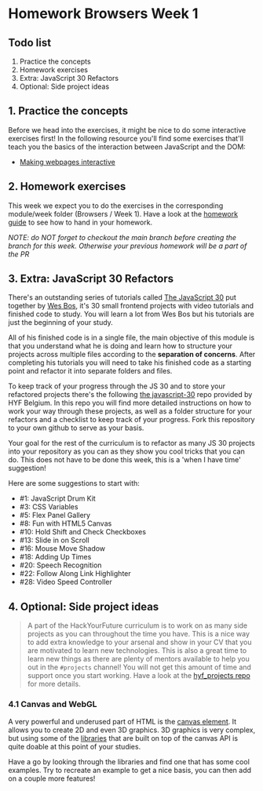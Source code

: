 # Homework Browsers Week 1

## **Todo list**

1. Practice the concepts
2. Homework exercises
3. Extra: JavaScript 30 Refactors
4. Optional: Side project ideas

## **1. Practice the concepts**

Before we head into the exercises, it might be nice to do some interactive exercises first! In the following resource you'll find some exercises that'll teach you the basics of the interaction between JavaScript and the DOM:

- [Making webpages interactive](https://www.khanacademy.org/computing/computer-programming/html-css-js)

## **2. Homework exercises**

This week we expect you to do the exercises in the corresponding module/week folder (Browsers / Week 1). Have a look at the [homework guide](https://github.com/HackYourFuture/Browsers/blob/main/hand-in-homework-guide.md) to see how to hand in your homework.

*NOTE: do NOT forget to checkout the main branch before creating the branch for this week. Otherwise your previous homework will be a part of the PR*

## **3. Extra: JavaScript 30 Refactors**

There's an outstanding series of tutorials called [The JavaScript 30](https://javascript30.com/) put together by [Wes Bos](https://wesbos.com), it's 30 small frontend projects with video tutorials and finished code to study. You will learn a lot from Wes Bos but his tutorials are just the beginning of your study.

All of his finished code is in a single file, the main objective of this module is that you understand what he is doing and learn how to structure your projects across multiple files according to the **separation of concerns**. After completing his tutorials you will need to take his finished code as a starting point and refactor it into separate folders and files.

To keep track of your progress through the JS 30 and to store your refactored projects there's the following [the javascript-30](https://github.com/HackYourFutureBelgium/JavaScript-30) repo provided by HYF Belgium. In this repo you will find more detailed instructions on how to work your way through these projects, as well as a folder structure for your refactors and a checklist to keep track of your progress. Fork this repository to your own github to serve as your basis.

Your goal for the rest of the curriculum is to refactor as many JS 30 projects into your repository as you can as they show you cool tricks that you can do. This does not have to be done this week, this is a 'when I have time' suggestion! 

Here are some suggestions to start with:

- #1: JavaScript Drum Kit
- #3: CSS Variables
- #5: Flex Panel Gallery
- #8: Fun with HTML5 Canvas
- #10: Hold Shift and Check Checkboxes
- #13: Slide in on Scroll
- #16: Mouse Move Shadow
- #18: Adding Up Times
- #20: Speech Recognition
- #22: Follow Along Link Highlighter
- #28: Video Speed Controller

## **4. Optional: Side project ideas**

> A part of the HackYourFuture curriculum is to work on as many side projects as you can throughout the time you have. This is a nice way to add extra knowledge to your arsenal and show in your CV that you are motivated to learn new technologies. This is also a great time to learn new things as there are plenty of mentors available to help you out in the `#projects` channel! You will not get this amount of time and support once you start working. Have a look at the [hyf_projects repo](https://github.com/HackYourFuture/hyf_projects/blob/main/README.md#project-2-a-try-out-application) for more details.

### 4.1 Canvas and WebGL

A very powerful and underused part of HTML is the [canvas element](https://developer.mozilla.org/en-US/docs/Web/API/Canvas_API). It allows you to create 2D and even 3D graphics. 3D graphics is very complex, but using some of the [libraries](https://developer.mozilla.org/en-US/docs/Web/API/Canvas_API#libraries) that are built on top of the canvas API is quite doable at this point of your studies. 

Have a go by looking through the libraries and find one that has some cool examples. Try to recreate an example to get a nice basis, you can then add on a couple more features!